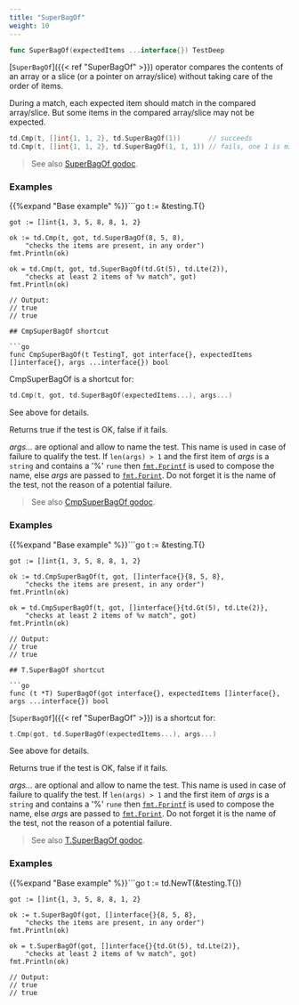 ```yaml
---
title: "SuperBagOf"
weight: 10
---
```


```go
func SuperBagOf(expectedItems ...interface{}) TestDeep
```

[`SuperBagOf`]({{< ref "SuperBagOf" >}}) operator compares the contents of an array or a slice (or a
pointer on array/slice) without taking care of the order of items.

During a match, each expected item should match in the compared
array/slice. But some items in the compared array/slice may not be
expected.

```go
td.Cmp(t, []int{1, 1, 2}, td.SuperBagOf(1))       // succeeds
td.Cmp(t, []int{1, 1, 2}, td.SuperBagOf(1, 1, 1)) // fails, one 1 is missing
```


> See also [<i class='fas fa-book'></i> SuperBagOf godoc](https://godoc.org/github.com/maxatome/go-testdeep/td#SuperBagOf).

### Examples

{{%expand "Base example" %}}```go
	t := &testing.T{}

	got := []int{1, 3, 5, 8, 8, 1, 2}

	ok := td.Cmp(t, got, td.SuperBagOf(8, 5, 8),
		"checks the items are present, in any order")
	fmt.Println(ok)

	ok = td.Cmp(t, got, td.SuperBagOf(td.Gt(5), td.Lte(2)),
		"checks at least 2 items of %v match", got)
	fmt.Println(ok)

	// Output:
	// true
	// true

```{{% /expand%}}
## CmpSuperBagOf shortcut

```go
func CmpSuperBagOf(t TestingT, got interface{}, expectedItems []interface{}, args ...interface{}) bool
```

CmpSuperBagOf is a shortcut for:

```go
td.Cmp(t, got, td.SuperBagOf(expectedItems...), args...)
```

See above for details.

Returns true if the test is OK, false if it fails.

*args...* are optional and allow to name the test. This name is
used in case of failure to qualify the test. If `len(args) > 1` and
the first item of *args* is a `string` and contains a '%' `rune` then
[`fmt.Fprintf`](https://golang.org/pkg/fmt/#Fprintf) is used to compose the name, else *args* are passed to
[`fmt.Fprint`](https://golang.org/pkg/fmt/#Fprint). Do not forget it is the name of the test, not the
reason of a potential failure.


> See also [<i class='fas fa-book'></i> CmpSuperBagOf godoc](https://godoc.org/github.com/maxatome/go-testdeep/td#CmpSuperBagOf).

### Examples

{{%expand "Base example" %}}```go
	t := &testing.T{}

	got := []int{1, 3, 5, 8, 8, 1, 2}

	ok := td.CmpSuperBagOf(t, got, []interface{}{8, 5, 8},
		"checks the items are present, in any order")
	fmt.Println(ok)

	ok = td.CmpSuperBagOf(t, got, []interface{}{td.Gt(5), td.Lte(2)},
		"checks at least 2 items of %v match", got)
	fmt.Println(ok)

	// Output:
	// true
	// true

```{{% /expand%}}
## T.SuperBagOf shortcut

```go
func (t *T) SuperBagOf(got interface{}, expectedItems []interface{}, args ...interface{}) bool
```

[`SuperBagOf`]({{< ref "SuperBagOf" >}}) is a shortcut for:

```go
t.Cmp(got, td.SuperBagOf(expectedItems...), args...)
```

See above for details.

Returns true if the test is OK, false if it fails.

*args...* are optional and allow to name the test. This name is
used in case of failure to qualify the test. If `len(args) > 1` and
the first item of *args* is a `string` and contains a '%' `rune` then
[`fmt.Fprintf`](https://golang.org/pkg/fmt/#Fprintf) is used to compose the name, else *args* are passed to
[`fmt.Fprint`](https://golang.org/pkg/fmt/#Fprint). Do not forget it is the name of the test, not the
reason of a potential failure.


> See also [<i class='fas fa-book'></i> T.SuperBagOf godoc](https://godoc.org/github.com/maxatome/go-testdeep/td#T.SuperBagOf).

### Examples

{{%expand "Base example" %}}```go
	t := td.NewT(&testing.T{})

	got := []int{1, 3, 5, 8, 8, 1, 2}

	ok := t.SuperBagOf(got, []interface{}{8, 5, 8},
		"checks the items are present, in any order")
	fmt.Println(ok)

	ok = t.SuperBagOf(got, []interface{}{td.Gt(5), td.Lte(2)},
		"checks at least 2 items of %v match", got)
	fmt.Println(ok)

	// Output:
	// true
	// true

```{{% /expand%}}
